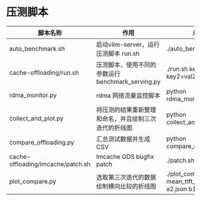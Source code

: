 # 压测脚本

| 脚本名称                              | 作用                                  | 示例                                        |
| --------------------------------- | ----------------------------------- | ----------------------------------------- |
| auto_benchmark.sh                 | 启动vllm-server，运行压测脚本 run.sh         | ./auto_benchmakr.sh                       |
| cache-offloading/run.sh           | 压测脚本，使用不同的参数运行 benchmark_serving.py | ./run.sh key1=val1 key2=val2              |
| rdma_monitor.py                   | rdma 网络流量监控脚本                       | python rdma_monitor.py                    |
| collect_and_plot.py               | 将压测的结果重新整理和命名，并且绘制三次迭代的折线图          | python collect_and_plot.py                |
| compare_offloading.py             | 汇总测试数据并生成CSV                        | python compare_offloading.py              |
| cache-offloading/lmcache/patch.sh | lmcache GDS bugfix patch            | ./patch.sh                                |
| plot_compare.py                   | 选取第三次迭代的数据绘制横向比较的折线图                | ./plot_compare.py mean_ttft_ms a1.json a2.json b1.json |
